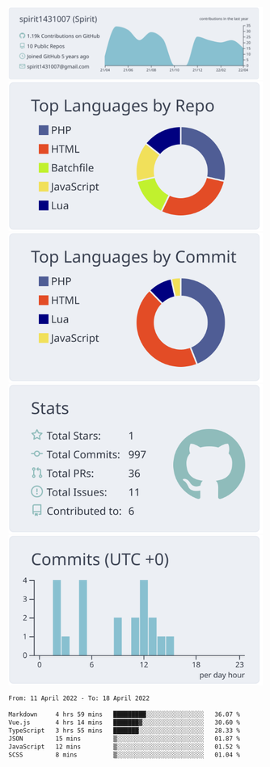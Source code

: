 [![](https://raw.githubusercontent.com/spirit1431007/spirit1431007/master/profile-summary-card-output/nord_bright/0-profile-details.svg)](https://git.io/spiritx)
[![](https://raw.githubusercontent.com/spirit1431007/spirit1431007/master/profile-summary-card-output/nord_bright/1-repos-per-language.svg)](https://git.io/spiritx) [![](https://raw.githubusercontent.com/spirit1431007/spirit1431007/master/profile-summary-card-output/nord_bright/2-most-commit-language.svg)](https://git.io/spiritx)
[![](https://raw.githubusercontent.com/spirit1431007/spirit1431007/master/profile-summary-card-output/nord_bright/3-stats.svg)](https://git.io/spiritx) [![](https://raw.githubusercontent.com/spirit1431007/spirit1431007/master/profile-summary-card-output/nord_bright/4-productive-time.svg)](https://git.io/spiritx)

<!--START_SECTION:waka-->

```text
From: 11 April 2022 - To: 18 April 2022

Markdown     4 hrs 59 mins   █████████░░░░░░░░░░░░░░░░   36.07 %
Vue.js       4 hrs 14 mins   ███████▓░░░░░░░░░░░░░░░░░   30.60 %
TypeScript   3 hrs 55 mins   ███████░░░░░░░░░░░░░░░░░░   28.33 %
JSON         15 mins         ▒░░░░░░░░░░░░░░░░░░░░░░░░   01.87 %
JavaScript   12 mins         ▒░░░░░░░░░░░░░░░░░░░░░░░░   01.52 %
SCSS         8 mins          ▒░░░░░░░░░░░░░░░░░░░░░░░░   01.04 %
```

<!--END_SECTION:waka-->
